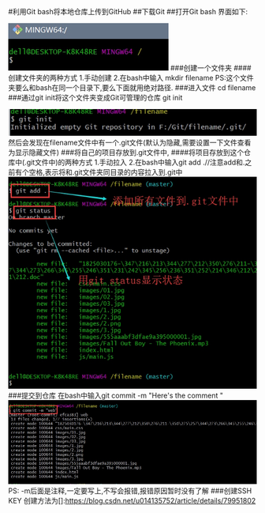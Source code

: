 #利用Git bash将本地仓库上传到GitHub
##下载Git
##打开Git bash
界面如下:

![](./_image/2019-07-17-14-37-40.jpg)
###创建一个文件夹
####创建文件夹的两种方式
1.手动创建
2.在bash中输入 mkdir filename
PS:这个文件夹要么和bash在同一个目录下,要么下面就用绝对路径.
###进入文件
cd filename
###通过git init将这个文件夹变成Git可管理的仓库
git init

![](./_image/2019-07-17-14-44-22.jpg)
然后会发现在filename文件中有一个.git文件(默认为隐藏,需要设置一下文件查看为显示隐藏文件)
###将自己的项目存放到.git文件中,
####将项目存放到这个仓库中(.git文件中)的两种方式
1.手动拉入
2.在bash中输入git add .//注意add和.之前有个空格,表示将和.git文件夹同目录的内容拉入到.git中
![](./_image/2019-07-17-14-50-53.jpg)
###提交到仓库
在bash中输入git commit -m "Here's the comment "
![](./_image/2019-07-17-14-54-00.jpg)
PS: -m后面是注释,一定要写上,不写会报错,报错原因暂时没有了解
###创建SSH KEY
创建方法为[]:https://blog.csdn.net/u014135752/article/details/79951802


